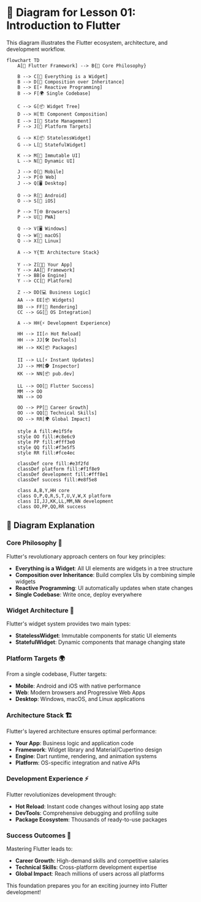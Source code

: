 # 📜 Diagram for Lesson 01: Introduction to Flutter

This diagram illustrates the Flutter ecosystem, architecture, and development workflow.

```mermaid
flowchart TD
    A[🚀 Flutter Framework] --> B{🎯 Core Philosophy}
    
    B --> C[📱 Everything is a Widget]
    B --> D[🔧 Composition over Inheritance]
    B --> E[⚡ Reactive Programming]
    B --> F[🌍 Single Codebase]
    
    C --> G[📦 Widget Tree]
    D --> H[🏗️ Component Composition]
    E --> I[🔄 State Management]
    F --> J[📱 Platform Targets]
    
    G --> K[📦 StatelessWidget]
    G --> L[🔄 StatefulWidget]
    
    K --> M[🎯 Immutable UI]
    L --> N[🔄 Dynamic UI]
    
    J --> O[📱 Mobile]
    J --> P[🌐 Web]
    J --> Q[🖥️ Desktop]
    
    O --> R[🤖 Android]
    O --> S[🍎 iOS]
    
    P --> T[🌐 Browsers]
    P --> U[📱 PWA]
    
    Q --> V[🖥️ Windows]
    Q --> W[🍎 macOS]
    Q --> X[🐧 Linux]
    
    A --> Y{🏗️ Architecture Stack}
    
    Y --> Z[👨‍💻 Your App]
    Y --> AA[🎨 Framework]
    Y --> BB[⚙️ Engine]
    Y --> CC[🔧 Platform]
    
    Z --> DD[💻 Business Logic]
    AA --> EE[📦 Widgets]
    BB --> FF[🎨 Rendering]
    CC --> GG[🔧 OS Integration]
    
    A --> HH{⚡ Development Experience}
    
    HH --> II[🔥 Hot Reload]
    HH --> JJ[🛠️ DevTools]
    HH --> KK[📦 Packages]
    
    II --> LL[⚡ Instant Updates]
    JJ --> MM[🕵️ Inspector]
    KK --> NN[📦 pub.dev]
    
    LL --> OO[🚀 Flutter Success]
    MM --> OO
    NN --> OO
    
    OO --> PP[💼 Career Growth]
    OO --> QQ[🌟 Technical Skills]
    OO --> RR[🌍 Global Impact]
    
    style A fill:#e1f5fe
    style OO fill:#c8e6c9
    style PP fill:#fff3e0
    style QQ fill:#f3e5f5
    style RR fill:#fce4ec
    
    classDef core fill:#e3f2fd
    classDef platform fill:#f1f8e9
    classDef development fill:#fff8e1
    classDef success fill:#e8f5e8
    
    class A,B,Y,HH core
    class O,P,Q,R,S,T,U,V,W,X platform
    class II,JJ,KK,LL,MM,NN development
    class OO,PP,QQ,RR success
```

## 🎯 **Diagram Explanation**

### **Core Philosophy** 🚀
Flutter's revolutionary approach centers on four key principles:
- **Everything is a Widget**: All UI elements are widgets in a tree structure
- **Composition over Inheritance**: Build complex UIs by combining simple widgets
- **Reactive Programming**: UI automatically updates when state changes
- **Single Codebase**: Write once, deploy everywhere

### **Widget Architecture** 📱
Flutter's widget system provides two main types:
- **StatelessWidget**: Immutable components for static UI elements
- **StatefulWidget**: Dynamic components that manage changing state

### **Platform Targets** 🌍
From a single codebase, Flutter targets:
- **Mobile**: Android and iOS with native performance
- **Web**: Modern browsers and Progressive Web Apps
- **Desktop**: Windows, macOS, and Linux applications

### **Architecture Stack** 🏗️
Flutter's layered architecture ensures optimal performance:
- **Your App**: Business logic and application code
- **Framework**: Widget library and Material/Cupertino design
- **Engine**: Dart runtime, rendering, and animation systems
- **Platform**: OS-specific integration and native APIs

### **Development Experience** ⚡
Flutter revolutionizes development through:
- **Hot Reload**: Instant code changes without losing app state
- **DevTools**: Comprehensive debugging and profiling suite
- **Package Ecosystem**: Thousands of ready-to-use packages

### **Success Outcomes** 🚀
Mastering Flutter leads to:
- **Career Growth**: High-demand skills and competitive salaries
- **Technical Skills**: Cross-platform development expertise
- **Global Impact**: Reach millions of users across all platforms

This foundation prepares you for an exciting journey into Flutter development!